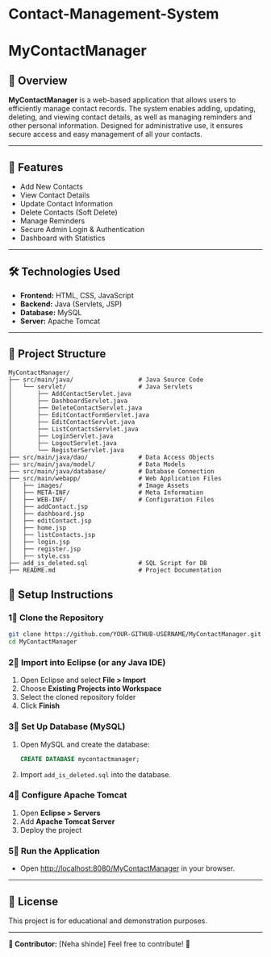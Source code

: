 # Contact-Management-System
# MyContactManager

## 📌 Overview
**MyContactManager** is a web-based application that allows users to efficiently manage contact records. The system enables adding, updating, deleting, and viewing contact details, as well as managing reminders and other personal information. Designed for administrative use, it ensures secure access and easy management of all your contacts.

---

## 🚀 Features
- Add New Contacts
- View Contact Details
- Update Contact Information
- Delete Contacts (Soft Delete)
- Manage Reminders
- Secure Admin Login & Authentication
- Dashboard with Statistics

---

## 🛠️ Technologies Used
- **Frontend:** HTML, CSS, JavaScript
- **Backend:** Java (Servlets, JSP)
- **Database:** MySQL
- **Server:** Apache Tomcat

---

## 💼 Project Structure
```
MyContactManager/
├── src/main/java/                  # Java Source Code
│   └── servlet/                    # Java Servlets
│       ├── AddContactServlet.java
│       ├── DashboardServlet.java
│       ├── DeleteContactServlet.java
│       ├── EditContactFormServlet.java
│       ├── EditContactServlet.java
│       ├── ListContactsServlet.java
│       ├── LoginServlet.java
│       ├── LogoutServlet.java
│       └── RegisterServlet.java
├── src/main/java/dao/              # Data Access Objects
├── src/main/java/model/            # Data Models
├── src/main/java/database/         # Database Connection
├── src/main/webapp/                # Web Application Files
│   ├── images/                     # Image Assets
│   ├── META-INF/                   # Meta Information
│   ├── WEB-INF/                    # Configuration Files
│   ├── addContact.jsp
│   ├── dashboard.jsp
│   ├── editContact.jsp
│   ├── home.jsp
│   ├── listContacts.jsp
│   ├── login.jsp
│   ├── register.jsp
│   ├── style.css
├── add_is_deleted.sql              # SQL Script for DB
├── README.md                       # Project Documentation
```
## 📌 Setup Instructions

### 1⃣ Clone the Repository
```bash
git clone https://github.com/YOUR-GITHUB-USERNAME/MyContactManager.git
cd MyContactManager
```

### 2⃣ Import into Eclipse (or any Java IDE)
1. Open Eclipse and select **File > Import**
2. Choose **Existing Projects into Workspace**
3. Select the cloned repository folder
4. Click **Finish**

### 3⃣ Set Up Database (MySQL)
1. Open MySQL and create the database:
   ```sql
   CREATE DATABASE mycontactmanager;
   ```
2. Import `add_is_deleted.sql` into the database.

### 4⃣ Configure Apache Tomcat
1. Open **Eclipse > Servers**
2. Add **Apache Tomcat Server**
3. Deploy the project

### 5⃣ Run the Application
- Open [http://localhost:8080/MyContactManager](http://localhost:8080/MyContactManager) in your browser.

---

## 🐜 License
This project is for educational and demonstration purposes.

---

**📌 Contributor:** [Neha shinde]
Feel free to contribute! 🚀 
